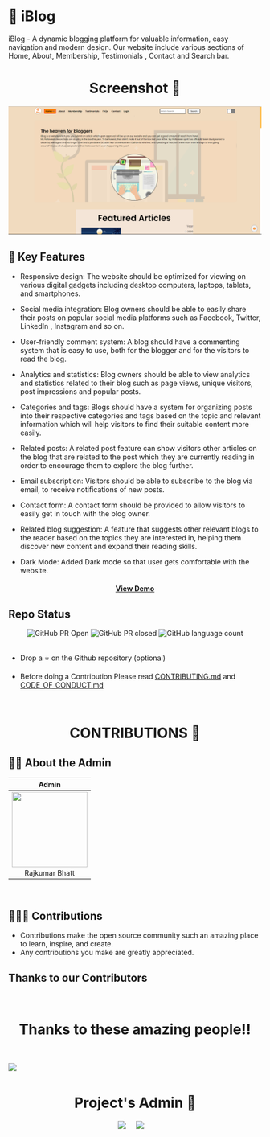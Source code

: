 
# 📜 iBlog

iBlog - A dynamic blogging platform for valuable information, easy navigation and modern design. Our website include various sections of Home, About, Membership, Testimonials , Contact and Search bar.


## <h1 align=center>Screenshot 📸</h1>

![image](img/readme.png)


## 📌 Key Features

- Responsive design: The website should be optimized for viewing on various digital gadgets including desktop computers, laptops, tablets, and smartphones.

- Social media integration: Blog owners should be able to easily share their posts on popular social media platforms such as Facebook, Twitter, LinkedIn  , Instagram and so on.

- User-friendly comment system: A blog should have a commenting system that is easy to use, both for the blogger and for the visitors to read the blog.

- Analytics and statistics: Blog owners should be able to view analytics and statistics related to their blog such as page views, unique visitors, post impressions and popular posts.

- Categories and tags: Blogs should have a system for organizing posts into their respective categories and tags based on the topic and relevant information which will help visitors to find their suitable content more easily.

- Related posts: A related post feature can show visitors other articles on the blog that are related to the post which they are currently reading in order to encourage them to explore the blog further.

- Email subscription: Visitors should be able to subscribe to the blog via email, to receive notifications of new posts.

- Contact form: A contact form should be provided to allow visitors to easily get in touch with the blog owner.

- Related blog suggestion: A feature that suggests other relevant blogs to the reader based on the topics they are interested in, helping them discover new content and expand their reading skills.

- Dark Mode: Added Dark mode so that user gets comfortable with the website.
<h4>
<p align="center">
  <a href="https://mrbhatt2348.github.io/iBlog/">View Demo</a>
</p>
</h4>

## Repo Status

<div align="center">

![GitHub PR Open](https://img.shields.io/github/issues-pr/mrbhatt2348/iBlog?style=for-the-badge&color=aqua)
![GitHub PR closed](https://img.shields.io/github/issues-pr-closed-raw/mrbhatt2348/iBlog?style=for-the-badge&color=blue)
![GitHub language count](https://img.shields.io/github/languages/count/mrbhatt2348/iBlog?style=for-the-badge&color=brightgreen)
<br><br>

  </div>
  
 - Drop a :star: on the Github repository (optional)<br/>

- Before doing a Contribution Please read [CONTRIBUTING.md](https://github.com/mrbhatt2348/iBlog/blob/main/contributing.md) and [CODE_OF_CONDUCT.md](https://github.com/mrbhatt2348/iBlog/blob/main/CODE_OF_CONDUCT.md)

<br>


##  <h1 align=center>CONTRIBUTIONS 👏</h1>

## 🧑‍💻 About the Admin


| Admin  | 
| :----------: | 
|<a href="https://github.com/mrbhatt2348"><img src="https://avatars.githubusercontent.com/mrbhatt2348" width=150px height=150px /></a><br>Rajkumar Bhatt<br>|
<br>



## 👩🏽‍💻 Contributions

- Contributions make the open source community such an amazing place to learn, inspire, and create.
- Any contributions you make are greatly appreciated.



## Thanks to our Contributors

<br>
<div>
<h1 align="center">
 <b>Thanks to these amazing people!!</b>
<h1>
<a href="https://github.com/mrbhatt2348/iBlog/contributors">
  <img src="https://contrib.rocks/image?repo=mrbhatt2348/iBlog&&max=817" />
</a>
</div>

   

<h1 align=center> Project's Admin  🤵 </h1>

  <p align="center">
  <a href="https://github.com/mrbhatt2348/iBlog/blob/master/assets/0.png"?v=4" width="15%" /></a>
  <p align="center">
  <a target="_blank"href="https://www.linkedin.com/in/raj2348"><img src="https://img.shields.io/badge/linkedin-%230077B5.svg?&style=for-the-badge&logo=linkedin&logoColor=white" /></a>&nbsp;&nbsp;&nbsp;&nbsp;
  <a href="mr.bhatt2348@gmail.com"><img src="https://img.shields.io/badge/gmail-%23D14836.svg?&style=for-the-badge&logo=gmail&logoColor=white" /></a>&nbsp;&nbsp;&nbsp;&nbsp;

</p>
  
<br>

  
  
